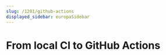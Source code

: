 ```yaml
---
slug: /1201/github-actions
displayed_sidebar: europaSidebar
---
```


# From local CI to GitHub Actions
